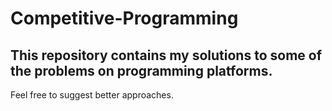 # Competitive-Programming
## This repository contains my solutions to some of the problems on programming platforms.
Feel free to suggest better approaches.
